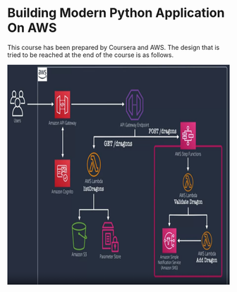 # Building Modern Python Application On AWS

This course has been prepared by Coursera and AWS. The design that is tried to be reached at the end of the course is as follows.

<center><img src = "https://github.com/rmzturkmen/Building-Modern-Python-Application-On-AWS/blob/main/image/Post_dragons.png" width = 800 height = 500></center>
